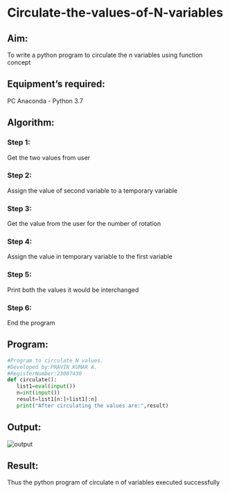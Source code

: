 # Circulate-the-values-of-N-variables
## Aim:
To write a python program to circulate the n variables using function concept
## Equipment’s required:
PC
Anaconda - Python 3.7
## Algorithm: 

### Step 1:
Get the two values from user 
### Step 2: 
Assign the value of second variable to a temporary variable
### Step 3: 
Get the value from the user for the number of rotation
### Step 4: 
Assign the value in temporary variable to the first variable
### Step 5: 
Print both the values it would be interchanged
### Step 6: 
End the program
## Program:
```python
#Program to circulate N values.
#Developed by:PRAVIN KUMAR A. 
#RegisterNumber:23007430
def circulate():
   list1=eval(input())
   n=int(input())
   result=list1[n:]+list1[:n]
   print("After circulating the values are:",result)

```


## Output:
![output](https://github.com/RAVENPRAVIN/Circulate-the-values-of-N-variables/assets/146820534/80a7a66c-9fd3-405a-ad7d-fc5f0b9580a1)


## Result:
Thus the python program of circulate n of variables executed successfully